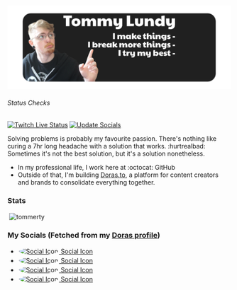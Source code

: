 [![Me](/assets/banner.png)](https://doras.to/tommerty)
###### Status Checks
[![Twitch Live Status](https://github.com/tommerty/tommerty/actions/workflows/livestream.yml/badge.svg)](https://github.com/tommerty/tommerty/actions/workflows/livestream.yml)
[![Update Socials](https://github.com/tommerty/tommerty/actions/workflows/socials.yml/badge.svg)](https://github.com/tommerty/tommerty/actions/workflows/socials.yml)

Solving problems is probably my favourite passion. There's nothing like curing a 7hr long headache with a solution that works. :hurtrealbad: 
Sometimes it's not the best solution, but it's a solution nonetheless.

- In my professional life, I work here at :octocat: GitHub
- Outside of that, I'm building [Doras.to](https://doras.to), a platform for content creators and brands to consolidate everything together.


### Stats

<p>&nbsp;<img align="center" src="https://github-stats.doras.to/?username=tommerty&theme=dark&show_icons=true&bg_color=ede3e3&text_color=000000&icon_color=000000&title_color=000000&hide_border=true&hide_rank=true&hide=stars," alt="tommerty" /></p>

### My Socials (Fetched from my [Doras profile](https://doras.to/tommerty))

<!-- Social Start -->
- [<img src="https://unpkg.com/@tabler/icons@3.5.0/icons/outline/brand-bluesky.svg" alt="Social Icon" width="20" height="20" style="background-color: ; border-radius: 50%; padding: 2px;"> Social Icon](https://bsky.app/profile/tommerty.doras.to)
- [<img src="https://unpkg.com/@tabler/icons@3.5.0/icons/outline/brand-github.svg" alt="Social Icon" width="20" height="20" style="background-color: ; border-radius: 50%; padding: 2px;"> Social Icon](https://github.com/tommerty)
- [<img src="https://unpkg.com/@tabler/icons@3.5.0/icons/outline/brand-twitch.svg" alt="Social Icon" width="20" height="20" style="background-color: ; border-radius: 50%; padding: 2px;"> Social Icon](https://twitch.tv/tommertyboi)
- [<img src="https://unpkg.com/@tabler/icons@3.5.0/icons/outline/news.svg" alt="Social Icon" width="20" height="20" style="background-color: ; border-radius: 50%; padding: 2px;"> Social Icon](https://doras.to/tommerty/the-linux-project)
<!-- Socials End -->
